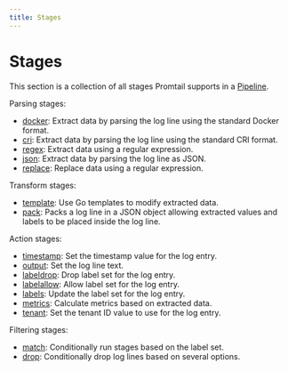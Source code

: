 ```yaml
---
title: Stages
---
```

# Stages

This section is a collection of all stages Promtail supports in a
[Pipeline](../pipelines/).

Parsing stages:

  - [docker](docker/): Extract data by parsing the log line using the standard Docker format.
  - [cri](cri/): Extract data by parsing the log line using the standard CRI format.
  - [regex](regex/): Extract data using a regular expression.
  - [json](json/): Extract data by parsing the log line as JSON.
  - [replace](replace/): Replace data using a regular expression.

Transform stages:

  - [template](template/): Use Go templates to modify extracted data.
  - [pack](pack/): Packs a log line in a JSON object allowing extracted values and labels to be placed inside the log line.

Action stages:

  - [timestamp](timestamp/): Set the timestamp value for the log entry.
  - [output](output/): Set the log line text.
  - [labeldrop](labeldrop/): Drop label set for the log entry.
  - [labelallow](labelallow/): Allow label set for the log entry.
  - [labels](labels/): Update the label set for the log entry.
  - [metrics](metrics/): Calculate metrics based on extracted data.
  - [tenant](tenant/): Set the tenant ID value to use for the log entry.

Filtering stages:

  - [match](match/): Conditionally run stages based on the label set.
  - [drop](drop/): Conditionally drop log lines based on several options.
